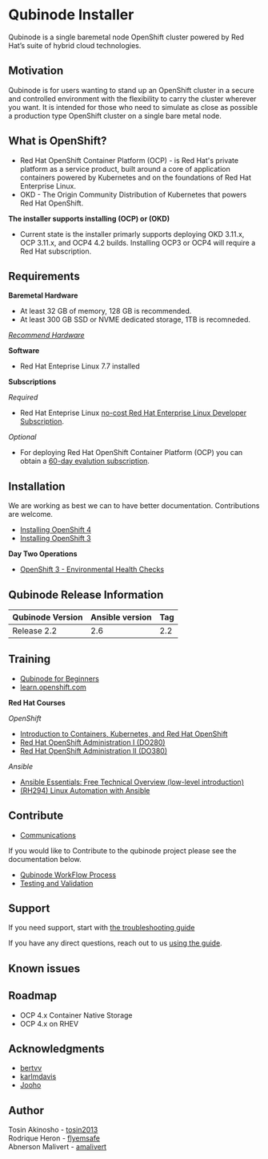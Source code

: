# Qubinode Installer
Qubinode is a single baremetal node OpenShift cluster powered by Red Hat’s suite of hybrid cloud technologies.

## Motivation
Qubinode is for users wanting to stand up an OpenShift cluster in a secure and controlled environment with the flexibility to carry the cluster wherever you want. It is intended for those who need to simulate as close as possible a production type OpenShift cluster on a single bare metal node.

## What is OpenShift?
* Red Hat OpenShift Container Platform (OCP) - is Red Hat's private platform as a service product, built around a core of application containers powered by Kubernetes and on the foundations of Red Hat Enterprise Linux.
* OKD - The Origin Community Distribution of Kubernetes that powers Red Hat OpenShift.

**The installer supports installing (OCP) or (OKD)**
 - Current state is the installer primarly supports deploying OKD 3.11.x, OCP 3.11.x, and OCP4 4.2 builds. Installing OCP3 or OCP4 will require a Red Hat subscription. 

## Requirements

**Baremetal Hardware**
* At least 32 GB of memory, 128 GB is recommended.
* At least 300 GB SSD or NVME dedicated storage, 1TB is recomneded.

_[Recommend Hardware](docs/supported_hardware_coniguration.md)_

**Software**
* Red Hat Enteprise Linux 7.7 installed

**Subscriptions**

_Required_
* Red Hat Enteprise Linux [no-cost Red Hat Enterprise Linux Developer Subscription](https://developers.redhat.com/articles/faqs-no-cost-red-hat-enterprise-linux/).

_Optional_
* For deploying Red Hat OpenShift Container Platform (OCP) you can obtain a [60-day evalution subscription](https://www.redhat.com/en/technologies/cloud-computing/openshift/try-it?intcmp=701f2000000RQykAAG&extIdCarryOver=true&sc_cid=701f2000001OH74AAG).

## Installation

We are working as best we can to have better documentation. Contributions are welcome.

- [Installing OpenShift 4](docs/openshift4_installation_steps.md)
- [Installing OpenShift 3](docs/openshift3_installation_steps.adoc)

**Day Two Operations**
- [OpenShift 3 - Environmental Health Checks](https://medium.com/@tcij1013/openshift-3-11-day-two-operations-environment-health-checks-62d9237c7483)

## Qubinode Release Information

| Qubinode Version  | Ansible version | Tag |
| ------------- | ----------------- |-----------------|
|     Release 2.2     | 2.6               | 2.2 |


## Training
* [Qubinode for Beginners](docs/beginners.adoc)
* [learn.openshift.com](https://learn.openshift.com/)

**Red Hat Courses**

_OpenShift_
* [Introduction to Containers, Kubernetes, and Red Hat OpenShift](https://www.redhat.com/en/services/training/do180-introduction-containers-kubernetes-red-hat-openshift)
* [Red Hat OpenShift Administration I (DO280)](https://www.redhat.com/en/services/training/do280-red-hat-openshift-administration-i)
* [Red Hat OpenShift Administration II (DO380)](https://www.redhat.com/en/services/training/do380-red-hat-openshift-administration-ii-high-availability)

_Ansible_
- [Ansible Essentials: Free Technical Overview (low-level introduction)](https://www.redhat.com/en/services/training/do007-ansible-essentials-simplicity-automation-technical-overview)
- [(RH294) Linux Automation with Ansible](https://www.redhat.com/en/services/training/rh294-red-hat-system-administration-iii-linux-automation)

## Contribute
* [Communications](docs/communication.adoc)


If you would like to Contribute to the qubinode project please see the documentation below.  
* [Qubinode WorkFlow Process](docs/qubinode_git_branching_model.adoc)  
* [Testing and Validation](test/README.md)  

## Support
If you need support, start with [the troubleshooting guide](docs/troubleshooting-monitoring.adoc)

If you have any direct questions, reach out to us [using the guide](docs/communication.adoc).

## Known issues

## Roadmap
* OCP 4.x Container Native Storage
* OCP 4.x on RHEV

## Acknowledgments
* [bertvv](https://github.com/bertvv)
* [karlmdavis](https://github.com/karlmdavis)
* [Jooho](https://github.com/Jooho)

## Author
Tosin Akinosho - [tosin2013](https://github.com/tosin2013)  
Rodrique Heron - [flyemsafe](https://github.com/flyemsafe)  
Abnerson Malivert - [amalivert](https://github.com/amalivert)  
